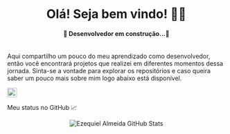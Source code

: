 <h1 align="center"> Olá! Seja bem vindo!  👨‍💻 </h1>
<h4 align="center"> 
	🚧 Desenvolvedor em construção...🚧
</h4>

<br>
<!-- Descrição do Projeto -->
<a> Aqui compartilho um pouco do meu aprendizado como desenvolvedor, então você encontrará projetos que realizei em diferentes momentos dessa jornada. Sinta-se a vontade para explorar os repositórios e caso queira saber um pouco mais sobre mim logo abaixo está disponível. </a>
</br><p></p>

<a target="_blank" href="https://www.linkedin.com/in/ezequielalmeida">
  <img align="center" alt="Linkedin" width="22px" src="https://cdn.jsdelivr.net/npm/simple-icons@v3/icons/linkedin.svg" /><a></a><p></p>

 Meu status no GitHub :chart_with_upwards_trend:
 <br><center>
![Ezequiel Almeida GitHub Stats](https://github-readme-stats.vercel.app/api?username=ezequiel205&show_icons=true)
 </center></br>
